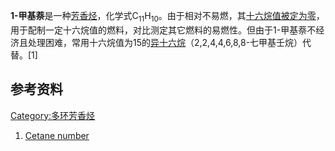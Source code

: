 **1-甲基萘**是一种[芳香烃](../Page/芳香烃.md "wikilink")，化学式C<sub>11</sub>H<sub>10</sub>。由于相对不易燃，其[十六烷值被定为零](https://zh.wikipedia.org/wiki/十六烷值 "wikilink")，用于配制一定十六烷值的燃料，对比测定其它燃料的易燃性。但由于1-甲基萘不经济且处理困难，常用十六烷值为15的[异十六烷](../Page/异十六烷.md "wikilink")（2,2,4,4,6,8,8-七甲基壬烷）代替。\[1\]

## 参考资料

[Category:多环芳香烃](https://zh.wikipedia.org/wiki/Category:多环芳香烃 "wikilink")

1.  [Cetane number](http://www.sizes.com/units/cetane_number.htm)
